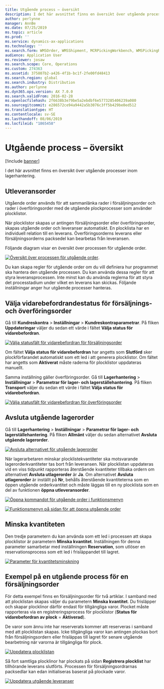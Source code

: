 ```yaml
---
title: Utgående process – översikt
description: I det här avsnittet finns en översikt över utgående processer inom lagerhantering.
author: perlynne
manager: AnnBe
ms.date: 07/25/2019
ms.topic: article
ms.prod: ''
ms.service: dynamics-ax-applications
ms.technology: ''
ms.search.form: WMSOrder, WMSShipment, MCRPickingWorkbench, WMSPickingRegistration, CustomFilterGroup
audience: Application User
ms.reviewer: josaw
ms.search.scope: Core, Operations
ms.custom: 274363
ms.assetid: 375807b2-a426-4f1b-bc1f-2fe00fd48413
ms.search.region: global
ms.search.industry: Distribution
ms.author: perlynne
ms.dyn365.ops.version: AX 7.0.0
ms.search.validFrom: 2016-02-28
ms.openlocfilehash: 2f6638b3e79be5a2ebdbf6e5773285406239a080
ms.sourcegitcommit: e286572ce94a9442a5b3076c3ff5b429be0ed512
ms.translationtype: HT
ms.contentlocale: sv-SE
ms.lasthandoff: 08/06/2019
ms.locfileid: "1865458"
---
```

# <a name="outbound-process-overview"></a>Utgående process – översikt

[!include [banner](../includes/banner.md)]

I det här avsnittet finns en översikt över utgående processer inom lagerhantering.

## <a name="output-orders"></a>Utleveransorder

Utgående order används för att sammanlänka rader i försäljningsorder och rader i överföringsorder med de utgående plockprocesser som använder plocklistor.

När plocklistor skapas ur antingen försäljningsorder eller överföringsorder, skapas utgående order och leveranser automatiskt. En plocklista har en individuell relation till en leverans. Överföringsorderns leverans eller försäljningsorderns packsedel kan bearbetas från leveransen. 

Följande diagram visar en översikt över processen för utgående order. 

[![Översikt över processen för utgående order](./media/outbound-order.png)](./media/outbound-order.png).

Du kan skapa regler för utgående order om du vill definiera hur programmet ska hantera den utgående processen. Du kan använda dessa regler för att styra leveransprocessen. Inte minst kan du använda reglerna för att styra det processtadium under vilket en leverans kan skickas. Följande inställningar anger hur utgående processer hanteras.

## <a name="picking-route-status-for-sales-and-transfer-orders"></a>Välja vidarebefordrandestatus för försäljnings- och överföringsorder 

Gå till **Kundreskontra** \> **Inställningar** \> **Kundreskontraparametrar**. På fliken **Uppdateringar** väljer du sedan ett värde i fältet **Välja status för vidarebefordran**.

[![Välja statusfält för vidarebefordran för försäljningsorder](./media/picking-route-status-sales-order.png)](./media/picking-route-status-sales-order.png)

Om fältet **Välja status för vidarebefordran** har angetts som **Slutförd** sker plockförfarandet automatiskt som ett led i att generera plocklistor. Om fältet har angetts som **Aktiverat** måste raderna för plocklistor uppdateras manuellt.

Samma inställning gäller överföringsorder. Gå till **Lagerhantering** \> **Inställningar** \> **Parametrar för lager- och lagerställehantering**. På fliken **Transport** väljer du sedan ett värde i fältet **Välja status för vidarebefordran**.

[![Välja statusfält för vidarebefordran för överföringsorder](./media/picking-route-status-transfer-order.png)](./media/picking-route-status-transfer-order.png)

## <a name="end-output-inventory-orders"></a>Avsluta utgående lagerorder

Gå till **Lagerhantering** \> **Inställningar** \> **Parametrar för lager- och lagerställehantering**. På fliken **Allmänt** väljer du sedan alternativet **Avsluta utgående lagerorder**.

[![Avsluta alternativet för utgående lagerorder](./media//end-output-inventory-order.png)](./media//end-output-inventory-order.png)

När lagerarbetaren minskar plocklistekvantiteter ska motsvarande lagerorderkvantiteter tas bort från leveransen. När plocklistan uppdateras vid en viss tidpunkt rapporteras återstående kvantiteter tillbaka ordern om alternativet **Avsluta utlagerorder** är **Ja**. Om alternativet **Avsluta utlagerorder** är inställt på **Nr**, behålls återstående kvantiteterna som en öppen utgående orderkvantitet och måste läggas till en ny plocklista som en del av funktionen **öppna utleveransorder**. 

[![Öppna kommandot för utgående order i funktionsmenyn](./media/open-output-order.png)](./media/open-output-order.png)

[![Funktionsmenyn på sidan för att öppna utgående order](./media/open-output-order-function.png)](./media/open-output-order-function.png)

## <a name="reduce-quantity"></a>Minska kvantiteten

Den tredje parametern du kan använda som ett led i processen att skapa plocklistor är parametern **Minska kvantitet**. Inställningen för denna parameter samarbetar med inställningen **Reservation**, som utlöser en reservationsprocess som ett led i frisläppandet till lagret.

[![Parameter för kvantitetsminskning](./media/reduce-quantity.png)](./media/reduce-quantity.png)

## <a name="example-of-an-outbound-process-for-a-sales-order"></a>Exempel på en utgående process för en försäljningsorder

För detta exempel finns en försäljningsorder för två artiklar. I samband med att plocklistan skapas väljer du parametern **Minska kvantitet**. Du frisläpper och skapar plocklinor därför endast för tillgängliga varor. Plocket måste rapporteras via en registreringsprocess för plocklistor (**Status för vidarebefordran av plock** = **Aktiverad**).

De varor som ännu inte har reserverats kommer att reserveras i samband med att plocklistan skapas. Icke tillgängliga varor kan antingen plockas bort från försäljningsordern eller frisläppas till lagret för senare utgående bearbetning när varorna är tillgängliga för plock.

[![Uppdatera plocklistan](./media/update-picking-list.png)](./media/update-picking-list.png)

Så fort samtliga plocklinor har plockats på sidan **Registrera plocklist** har tillhörande leverans slutförts. Processen för försäljningsordrarnas packsedlar kan edan initialiseras baserat på plockade varor.

[![Uppdatera utgående leveranser](./media/outbound-shipments.png)](./media/outbound-shipments.png)
